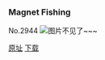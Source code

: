 ### Magnet Fishing
No.2944
![图片不见了~~~](https://imgs.xkcd.com/comics/magnet_fishing.png)

[原址](https://xkcd.com//2944) [下载](https://imgs.xkcd.com/comics/magnet_fishing.png)

